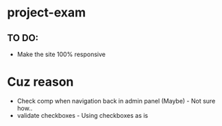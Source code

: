 # project-exam

## TO DO:

- Make the site 100% responsive

# Cuz reason

- Check comp when navigation back in admin panel (Maybe) - Not sure how..
- validate checkboxes - Using checkboxes as is
